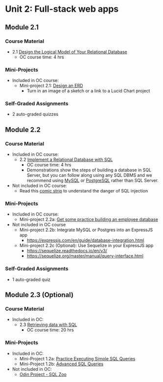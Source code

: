 # Unit 2: Full-stack web apps

## Module 2.1

### Course Material

* 2.1 [Design the Logical Model of Your Relational Database](https://openclassrooms.com/en/courses/5671741-design-the-logical-model-of-your-relational-database)
   * OC course time: 4 hrs

### Mini-Projects

* Included in OC course:
   * Mini-project 2.1: [Design an ERD](https://openclassrooms.com/en/courses/5671741-design-the-logical-model-of-your-relational-database/6737981-get-some-practice-by-designing-an-erd)
      * Turn in an image of a sketch or a link to a Lucid Chart project

### Self-Graded Assignments

* 2 auto-graded quizzes


## Module 2.2

### Course Material

* Included in OC course:
   * 2.2 [Implement a Relational Database with SQL](https://openclassrooms.com/en/courses/6031801-implement-a-relational-database-with-sql)
      * OC course time: 4 hrs
      * Demonstrations show the steps of building a database in SQL Server, but you can follow along using any SQL DBMS and we recommend using [MySQL](https://www.mysql.com/) or [PostgreSQL](https://www.postgresql.org/) rather than SQL Server.
* Not included in OC course:
   * Read this [comic strip](https://bobby-tables.com/) to understand the danger of SQL injection 

### Mini-Projects

* Included in OC course:
   * Mini-project 2.2a: [Get some practice building an employee database](https://openclassrooms.com/en/courses/6031801-implement-a-relational-database-with-sql/6774636-get-some-practice-building-an-employee-database)
* Not included in OC course
   * Mini-project 2.2b: Integrate MySQL or Postgres into an ExpressJS app
      * https://expressjs.com/en/guide/database-integration.html
   * Mini-project 2.2c (Optional): Use Sequelize in your ExpressJS app
      * https://sequelize.readthedocs.io/en/v3/ 
      * https://sequelize.org/master/manual/query-interface.html 

### Self-Graded Assignments

* 1 auto-graded quiz


## Module 2.3 (Optional)

### Course Material

* Included in OC:
   * 2.3 [Retrieving data with SQL](https://openclassrooms.com/en/courses/2071486-retrieve-data-using-sql)
      * OC course time: 20 hrs

### Mini-Projects

* Included in OC:
   * Mini-Project 1.2a: [Practice Executing Simple SQL Queries](https://openclassrooms.com/en/courses/2071486-retrieve-data-using-sql/6802696-get-some-practice-executing-simple-sql-queries)
   * Mini-Project 1.2b: [Advanced SQL Queries](https://openclassrooms.com/en/courses/2071486-retrieve-data-using-sql/6802756-get-some-practice-executing-advanced-sql-queries)
* Not included in OC:
   * [Odin Project - SQL Zoo](https://www.theodinproject.com/courses/databases/lessons/sql)

